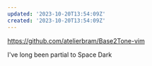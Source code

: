 ```yaml
---
updated: '2023-10-20T13:54:09Z'
created: '2023-10-20T13:54:09Z'
---
```

https://github.com/atelierbram/Base2Tone-vim

I've long been partial to Space Dark